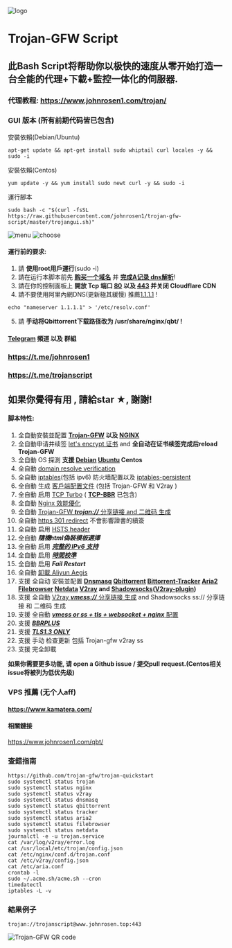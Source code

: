 ![logo](https://raw.githubusercontent.com/johnrosen1/trojan-gfw-script/master/logo.png)
# Trojan-GFW Script
## 此Bash Script将帮助你以极快的速度从零开始打造一台全能的代理+下載+監控一体化的伺服器.
### 代理教程: https://www.johnrosen1.com/trojan/

### GUI 版本 (所有前期代码皆已包含)
安裝依賴(Debian/Ubuntu)
```
apt-get update && apt-get install sudo whiptail curl locales -y && sudo -i
```
安裝依賴(Centos)
```
yum update -y && yum install sudo newt curl -y && sudo -i
```
運行腳本
```
sudo bash -c "$(curl -fsSL https://raw.githubusercontent.com/johnrosen1/trojan-gfw-script/master/trojangui.sh)"
```
![menu](https://raw.githubusercontent.com/johnrosen1/trojan-gfw-script/master/menu.png)
![choose](https://raw.githubusercontent.com/johnrosen1/trojan-gfw-script/master/options.png)

#### 運行前的要求:
1. 請 **使用root用戶運行**(sudo -i)
2. 請在运行本脚本前先 **[购买一个域名](https://www.namesilo.com/?rid=685fb47qi)** 并 **[完成A记录 dns解析](https://dnschecker.org/)**!
3. 請在你的控制面板上 **開放 Tcp 端口 [80](https://www.speedguide.net/port.php?port=80) 以及 [443](https://www.speedguide.net/port.php?port=443) 并关闭 Cloudflare CDN**
4. 請不要使用阿里內網DNS(更新極其緩慢) 推薦[1.1.1.1](https://1.1.1.1/) !
```
echo "nameserver 1.1.1.1" > '/etc/resolv.conf'
```
5. 請 **手动将Qbittorrent下载路径改为 /usr/share/nginx/qbt/ !**

#### [Telegram](https://telegram.org/) 頻道 以及 群組

### https://t.me/johnrosen1

### https://t.me/trojanscript

## 如果你覺得有用 , 請給star ★, 謝謝!
#### 脚本特性:

1. 全自動安裝並配置 **[Trojan-GFW](https://github.com/trojan-gfw/trojan) 以及 [NGINX](https://www.nginx.com/)**
2. 全自動申请并续签 [let's encrypt 证书](https://letsencrypt.org/) and **全自动在证书续签完成后reload Trojan-GFW**
3. 全自動 OS 探測 **支援 [Debian](https://www.debian.org/) [Ubuntu](https://ubuntu.com/) Centos**
4. 全自動 [domain resolve verification](https://en.wikipedia.org/wiki/Nslookup)
5. 全自動 [iptables](https://en.wikipedia.org/wiki/Iptables)(包括 ipv6) 防火墙配置以及 [iptables-persistent](https://github.com/zertrin/iptables-persistent)
6. 全自動 生成 [客戶端配置文件](https://trojan-gfw.github.io/trojan/config) (包括 Trojan-GFW 和 V2ray )
7. 全自動 启用 [TCP Turbo](https://github.com/shadowsocks/shadowsocks/wiki/Optimizing-Shadowsocks) ( **[TCP-BBR](https://github.com/google/bbr)** 已包含)
8. 全自動 [Nginx 效能優化](https://www.johnrosen1.com/nginx1/)
9. 全自動 [Trojan-GFW ***trojan://***  分享链接 and 二维码 生成](https://github.com/trojan-gfw/trojan-url)
10. 全自動 [https 301 redirect](https://en.wikipedia.org/wiki/HTTP_301) 不會影響證書的續簽
11. 全自動 启用 [HSTS header](https://securityheaders.com/)
12. 全自動 ***隨機html偽裝模板選擇***
13. 全自動 启用 [***完整的 IPv6 支持***](https://en.wikipedia.org/wiki/IPv6)
14. 全自動 启用 ***[時間校準](https://www.freedesktop.org/software/systemd/man/timedatectl.html)***
15. 全自動 启用 ***Fail Restart*** 
16. 全自動 [卸載 Aliyun Aegis](https://www.johnrosen1.com/ali-iso/)
17. 支援 全自动 安裝並配置 **[Dnsmasq](https://en.wikipedia.org/wiki/Dnsmasq) [Qbittorrent](https://www.qbittorrent.org/) [Bittorrent-Tracker](https://github.com/webtorrent/bittorrent-tracker) [Aria2](https://github.com/aria2/aria2) [Filebrowser](https://github.com/filebrowser/filebrowser) [Netdata](https://github.com/netdata/netdata) [V2ray](https://www.v2ray.com/index.html) and [Shadowsocks](https://shadowsocks.org/en/index.html)([V2ray-plugin](https://github.com/shadowsocks/v2ray-plugin))**
18. 支援 全自動 [V2ray ***vmess://*** 分享链接 生成](https://github.com/boypt/vmess2json) and Shadowsocks ss:// 分享链接 和 二维码 生成
19. 支援 全自動 [***vmess or ss + tls + websocket + nginx*** 配置](https://guide.v2fly.org/advanced/wss_and_web.html)
20. 支援 ***[BBRPLUS](https://github.com/chiakge/Linux-NetSpeed)***
21. 支援 ***[TLS1.3 ONLY](https://wiki.openssl.org/index.php/TLS1.3)***
22. 支援 手动 检查更新 包括 Trojan-gfw v2ray ss
23. 支援 完全卸載

**如果你需要更多功能, 请 open a Github issue / 提交pull request.(Centos相关issue将被列为低优先级)**

### VPS 推薦 (无个人aff)

#### https://www.kamatera.com/

#### 相關鏈接

https://www.johnrosen1.com/qbt/

### 查錯指南

```
https://github.com/trojan-gfw/trojan-quickstart
sudo systemctl status trojan
sudo systemctl status nginx
sudo systemctl status v2ray
sudo systemctl status dnsmasq
sudo systemctl status qbittorrent
sudo systemctl status tracker
sudo systemctl status aria2
sudo systemctl status filebrowser
sudo systemctl status netdata
journalctl -e -u trojan.service
cat /var/log/v2ray/error.log
cat /usr/local/etc/trojan/config.json
cat /etc/nginx/conf.d/trojan.conf
cat /etc/v2ray/config.json
cat /etc/aria.conf
crontab -l
sudo ~/.acme.sh/acme.sh --cron
timedatectl
iptables -L -v
```
### 結果例子
```
trojan://trojanscript@www.johnrosen.top:443
```
![Trojan-GFW QR code](https://raw.githubusercontent.com/johnrosen1/trojan-gfw-script/master/trojanscript.png)


